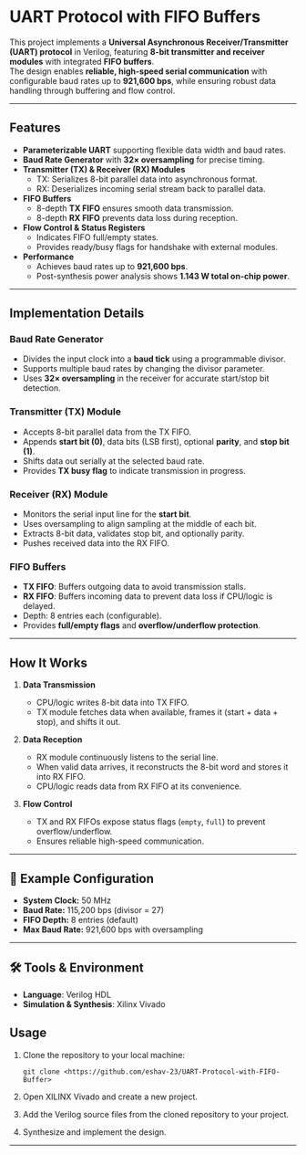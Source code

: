 # UART Protocol with FIFO Buffers

This project implements a **Universal Asynchronous Receiver/Transmitter (UART) protocol** in Verilog, featuring **8-bit transmitter and receiver modules** with integrated **FIFO buffers**.  
The design enables **reliable, high-speed serial communication** with configurable baud rates up to **921,600 bps**, while ensuring robust data handling through buffering and flow control.

---

## Features

- **Parameterizable UART** supporting flexible data width and baud rates.  
- **Baud Rate Generator** with **32× oversampling** for precise timing.  
- **Transmitter (TX) & Receiver (RX) Modules**
  - TX: Serializes 8-bit parallel data into asynchronous format.  
  - RX: Deserializes incoming serial stream back to parallel data.  
- **FIFO Buffers**
  - 8-depth **TX FIFO** ensures smooth data transmission.  
  - 8-depth **RX FIFO** prevents data loss during reception.  
- **Flow Control & Status Registers**
  - Indicates FIFO full/empty states.  
  - Provides ready/busy flags for handshake with external modules.  
- **Performance**
  - Achieves baud rates up to **921,600 bps**.  
  - Post-synthesis power analysis shows **1.143 W total on-chip power**.  

---

## Implementation Details

### Baud Rate Generator  
- Divides the input clock into a **baud tick** using a programmable divisor.  
- Supports multiple baud rates by changing the divisor parameter.  
- Uses **32× oversampling** in the receiver for accurate start/stop bit detection.  

### Transmitter (TX) Module  
- Accepts 8-bit parallel data from the TX FIFO.  
- Appends **start bit (0)**, data bits (LSB first), optional **parity**, and **stop bit (1)**.  
- Shifts data out serially at the selected baud rate.  
- Provides **TX busy flag** to indicate transmission in progress.  

### Receiver (RX) Module  
- Monitors the serial input line for the **start bit**.  
- Uses oversampling to align sampling at the middle of each bit.  
- Extracts 8-bit data, validates stop bit, and optionally parity.  
- Pushes received data into the RX FIFO.  

### FIFO Buffers  
- **TX FIFO**: Buffers outgoing data to avoid transmission stalls.  
- **RX FIFO**: Buffers incoming data to prevent data loss if CPU/logic is delayed.  
- Depth: 8 entries each (configurable).  
- Provides **full/empty flags** and **overflow/underflow protection**.  


---

## How It Works

1. **Data Transmission**
   - CPU/logic writes 8-bit data into TX FIFO.  
   - TX module fetches data when available, frames it (start + data + stop), and shifts it out.  

2. **Data Reception**
   - RX module continuously listens to the serial line.  
   - When valid data arrives, it reconstructs the 8-bit word and stores it into RX FIFO.  
   - CPU/logic reads data from RX FIFO at its convenience.  

3. **Flow Control**
   - TX and RX FIFOs expose status flags (`empty`, `full`) to prevent overflow/underflow.  
   - Ensures reliable high-speed communication.  

---

## 📖 Example Configuration

- **System Clock:** 50 MHz  
- **Baud Rate:** 115,200 bps (divisor = 27)  
- **FIFO Depth:** 8 entries (default)  
- **Max Baud Rate:** 921,600 bps with oversampling  

---

## 🛠️ Tools & Environment

- **Language**: Verilog HDL  
- **Simulation & Synthesis**: Xilinx Vivado  
## Usage

1. Clone the repository to your local machine:
    
    ```
    git clone <https://github.com/eshav-23/UART-Protocol-with-FIFO-Buffer>
    
    ```
    
2. Open XILINX Vivado and create a new project.
3. Add the Verilog source files from the cloned repository to your project.
4. Synthesize and implement the design.
---





